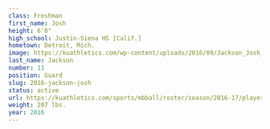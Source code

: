 ```yaml
---
class: Freshman
first_name: Josh
height: 6'8"
high_school: Justin-Siena HS [Calif.]
hometown: Detroit, Mich.
image: https://kuathletics.com/wp-content/uploads/2016/09/Jackson_Josh_09012016.jpg
last_name: Jackson
number: 11
position: Guard
slug: 2016-jackson-josh
status: active
url: https://kuathletics.com/sports/mbball/roster/season/2016-17/player/josh-jackson/
weight: 207 lbs.
year: 2016
---
```

